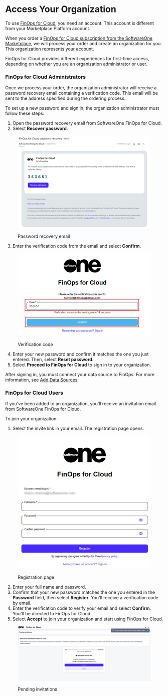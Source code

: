 # Access Your Organization

To use [FinOps for Cloud](https://portal.finops.softwareone.com/), you need an account. This account is different from your Marketplace Platform account.&#x20;

When you order a [FinOps for Cloud subscription from the SoftwareOne Marketplace](https://docs.platform.softwareone.com/extensions/finops-for-cloud/order-finops-for-cloud-from-marketplace), we will process your order and create an organization for you. This organization represents your account.

FinOps for Cloud provides different experiences for first-time access, depending on whether you are an organization administrator or user.

### FinOps for Cloud Administrators

Once we process your order, the organization administrator will receive a password recovery email containing a verification code. This email will be sent to the address specified during the ordering process.

To set up a new password and sign in, the organization administrator must follow these steps:

1. Open the password recovery email from SoftwareOne FinOps for Cloud.
2. Select **Recover password**.&#x20;

<figure><img src="../../.gitbook/assets/password_recovery.png" alt="" width="563"><figcaption><p>Password recovery email</p></figcaption></figure>

3. Enter the verification code from the email and select **Confirm**.

<figure><img src="../../.gitbook/assets/image.png" alt="" width="484"><figcaption><p>Verification code</p></figcaption></figure>

4. Enter your new password and confirm it matches the one you just entered. Then, select **Reset password**.
5. Select **Proceed to FinOps for Cloud** to sign in to your organization.

After signing in, you must connect your data source to FinOps. For more information, see [Add Data Sources](data-sources.md).

### FinOps for Cloud Users

If you've been added to an organization, you'll receive an invitation email from SoftwareOne FinOps for Cloud.

To join your organization:

1. Select the invite link in your email. The registration page opens.

<figure><img src="../../.gitbook/assets/Login_page.png" alt="" width="473"><figcaption><p>Registration page</p></figcaption></figure>

2. Enter your full name and password.&#x20;
3. Confirm that your new password matches the one you entered in the **Password** field, then select **Register**. You'll receive a verification code by email.
4. Enter the verification code to verify your email and select **Confirm**. You'll be directed to FinOps for Cloud.&#x20;
5. Select **Accept** to join your organization and start using FinOps for Cloud.

<figure><img src="../../.gitbook/assets/accept_invitation.png" alt=""><figcaption><p>Pending invitations</p></figcaption></figure>
